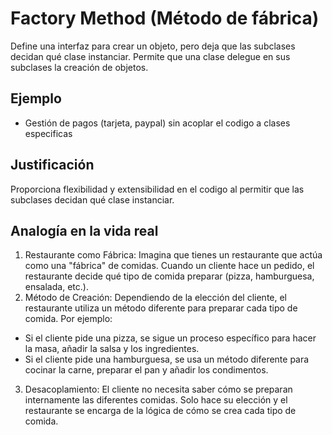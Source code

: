 # Factory Method (Método de fábrica)
Define una interfaz para crear un objeto, pero deja que las subclases decidan qué clase instanciar. Permite que una clase delegue en sus subclases la creación de objetos.

## Ejemplo
- Gestión de pagos (tarjeta, paypal) sin acoplar el codigo a clases especificas

## Justificación
Proporciona flexibilidad y extensibilidad en el codigo al permitir que las subclases decidan qué clase instanciar.

## Analogía en la vida real
1. Restaurante como Fábrica: Imagina que tienes un restaurante que actúa como una "fábrica" de comidas. Cuando un cliente hace un pedido, el restaurante decide qué tipo de comida preparar (pizza, hamburguesa, ensalada, etc.).
2. Método de Creación: Dependiendo de la elección del cliente, el restaurante utiliza un método diferente para preparar cada tipo de comida. Por ejemplo:
- Si el cliente pide una pizza, se sigue un proceso específico para hacer la masa, añadir la salsa y los ingredientes.
- Si el cliente pide una hamburguesa, se usa un método diferente para cocinar la carne, preparar el pan y añadir los condimentos.
3. Desacoplamiento: El cliente no necesita saber cómo se preparan internamente las diferentes comidas. Solo hace su elección y el restaurante se encarga de la lógica de cómo se crea cada tipo de comida.